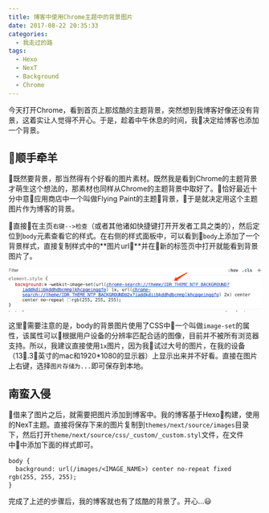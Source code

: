 ```yaml
---
title: 博客中使用Chrome主题中的背景图片
date: 2017-08-22 20:35:33
categories:
  - 我走过的路
tags:
  - Hexo
  - NexT
  - Background
  - Chrome
---
```

今天打开Chrome，看到首页上那炫酷的主题背景，突然想到我博客好像还没有背景，这着实让人觉得不开心。于是，趁着中午休息的时间，我决定给博客也添加一个背景。

<!-- more -->

## 顺手牵羊

既然要背景，那当然得有个好看的图片素材。既然我是看到Chrome的主题背景才萌生这个想法的，那素材也同样从Chrome的主题背景中取好了。恰好最近十分中意应用商店中一个叫做Flying Paint的主题背景，于是就决定用这个主题图片作为博客的背景。

直接在主页`右键-->检查`（或者其他诸如快捷键打开开发者工具之类的），然后定位到`body`元素查看它的样式。在右侧的样式面板中，可以看到`body`上添加了一个背景样式，直接复制样式中的**图片url**并在新的标签页中打开就能看到背景图片了。

![Body背景样式](/images/chrome_background.png)

这里需要注意的是，body的背景图片使用了CSS中一个叫做`image-set`的属性，该属性可以根据用户设备的分辨率匹配合适的图像，目前并不被所有浏览器支持。所以，我建议直接使用`1x`图片，因为我试过大号的图片，在我的设备（13.3英寸的mac和1920*1080的显示器）上显示出来并不好看。直接在图片上右键，选择`图片存储为...`即可保存到本地。

## 南蛮入侵

借来了图片之后，就需要把图片添加到博客中。我的博客基于Hexo构建，使用的NexT主题。直接将保存下来的图片复制到`themes/next/source/images`目录下，然后打开`theme/next/source/css/_custom/_custom.styl`文件，在文件中中添加下面的样式即可。

```CSS
body {
  background: url(/images/<IMAGE_NAME>) center no-repeat fixed rgb(255, 255, 255);
}
```

完成了上述的步骤后，我的博客就也有了炫酷的背景了。开心...😃
